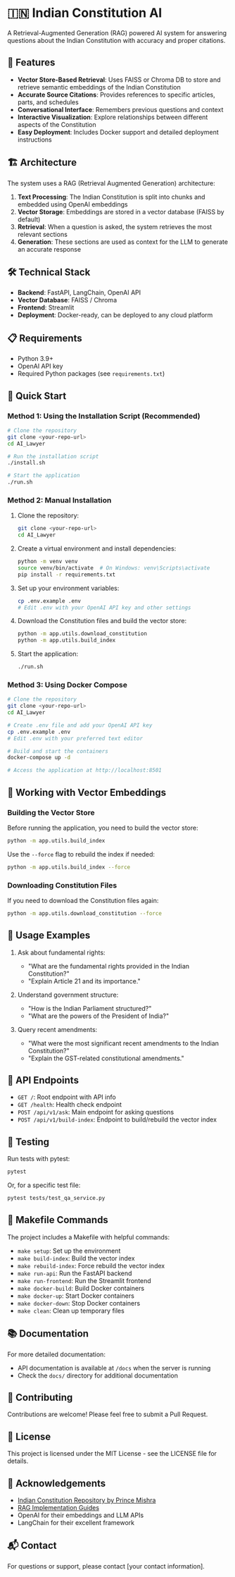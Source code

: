 # 🇮🇳 Indian Constitution AI

A Retrieval-Augmented Generation (RAG) powered AI system for answering questions about the Indian Constitution with accuracy and proper citations.

## 🌟 Features

- **Vector Store-Based Retrieval**: Uses FAISS or Chroma DB to store and retrieve semantic embeddings of the Indian Constitution
- **Accurate Source Citations**: Provides references to specific articles, parts, and schedules
- **Conversational Interface**: Remembers previous questions and context
- **Interactive Visualization**: Explore relationships between different aspects of the Constitution
- **Easy Deployment**: Includes Docker support and detailed deployment instructions

## 🏗️ Architecture

The system uses a RAG (Retrieval Augmented Generation) architecture:

1. **Text Processing**: The Indian Constitution is split into chunks and embedded using OpenAI embeddings
2. **Vector Storage**: Embeddings are stored in a vector database (FAISS by default)
3. **Retrieval**: When a question is asked, the system retrieves the most relevant sections
4. **Generation**: These sections are used as context for the LLM to generate an accurate response

## 🛠️ Technical Stack

- **Backend**: FastAPI, LangChain, OpenAI API
- **Vector Database**: FAISS / Chroma
- **Frontend**: Streamlit
- **Deployment**: Docker-ready, can be deployed to any cloud platform

## 📋 Requirements

- Python 3.9+
- OpenAI API key
- Required Python packages (see `requirements.txt`)

## 🚀 Quick Start

### Method 1: Using the Installation Script (Recommended)

```bash
# Clone the repository
git clone <your-repo-url>
cd AI_Lawyer

# Run the installation script
./install.sh

# Start the application
./run.sh
```

### Method 2: Manual Installation

1. Clone the repository:
   ```bash
   git clone <your-repo-url>
   cd AI_Lawyer
   ```

2. Create a virtual environment and install dependencies:
   ```bash
   python -m venv venv
   source venv/bin/activate  # On Windows: venv\Scripts\activate
   pip install -r requirements.txt
   ```

3. Set up your environment variables:
   ```bash
   cp .env.example .env
   # Edit .env with your OpenAI API key and other settings
   ```

4. Download the Constitution files and build the vector store:
   ```bash
   python -m app.utils.download_constitution
   python -m app.utils.build_index
   ```

5. Start the application:
   ```bash
   ./run.sh
   ```

### Method 3: Using Docker Compose

```bash
# Clone the repository
git clone <your-repo-url>
cd AI_Lawyer

# Create .env file and add your OpenAI API key
cp .env.example .env
# Edit .env with your preferred text editor

# Build and start the containers
docker-compose up -d

# Access the application at http://localhost:8501
```

## 🧠 Working with Vector Embeddings

### Building the Vector Store

Before running the application, you need to build the vector store:

```bash
python -m app.utils.build_index
```

Use the `--force` flag to rebuild the index if needed:

```bash
python -m app.utils.build_index --force
```

### Downloading Constitution Files

If you need to download the Constitution files again:

```bash
python -m app.utils.download_constitution --force
```

## 📝 Usage Examples

1. Ask about fundamental rights:
   - "What are the fundamental rights provided in the Indian Constitution?"
   - "Explain Article 21 and its importance."

2. Understand government structure:
   - "How is the Indian Parliament structured?"
   - "What are the powers of the President of India?"

3. Query recent amendments:
   - "What were the most significant recent amendments to the Indian Constitution?"
   - "Explain the GST-related constitutional amendments."

## 🔄 API Endpoints

- `GET /`: Root endpoint with API info
- `GET /health`: Health check endpoint
- `POST /api/v1/ask`: Main endpoint for asking questions
- `POST /api/v1/build-index`: Endpoint to build/rebuild the vector index

## 🧪 Testing

Run tests with pytest:

```bash
pytest
```

Or, for a specific test file:

```bash
pytest tests/test_qa_service.py
```

## 🔧 Makefile Commands

The project includes a Makefile with helpful commands:

- `make setup`: Set up the environment
- `make build-index`: Build the vector index
- `make rebuild-index`: Force rebuild the vector index
- `make run-api`: Run the FastAPI backend
- `make run-frontend`: Run the Streamlit frontend
- `make docker-build`: Build Docker containers
- `make docker-up`: Start Docker containers
- `make docker-down`: Stop Docker containers
- `make clean`: Clean up temporary files

## 📚 Documentation

For more detailed documentation:
- API documentation is available at `/docs` when the server is running
- Check the `docs/` directory for additional documentation

## 🤝 Contributing

Contributions are welcome! Please feel free to submit a Pull Request.

## 📄 License

This project is licensed under the MIT License - see the LICENSE file for details.

## 🙏 Acknowledgements

- [Indian Constitution Repository by Prince Mishra](https://github.com/prince-mishra/the-constitution-of-india)
- [RAG Implementation Guides](https://medium.com/@saikrishna_17904/rag-chatbot-indias-constitutional-assembly-debates-e9b75282c54f)
- OpenAI for their embeddings and LLM APIs
- LangChain for their excellent framework

## 📬 Contact

For questions or support, please contact [your contact information]. 